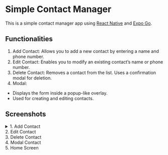 # Simple Contact Manager
This is a simple contact manager app using [React Native]() and [Expo Go]().

## Functionalities

1. Add Contact: Allows you to add a new contact by entering a name and phone number.
2. Edit Contact: Enables you to modify an existing contact’s name or phone number.
3. Delete Contact: Removes a contact from the list. Uses a confirmation modal for deletion.
4. Modal:
- Displays the form inside a popup-like overlay.
- Used for creating and editing contacts.

## Screenshots

<Details>
<Summary>1. Add Contact</Summary>
</Details

<Details>
<Summary>2. Edit Contact</Summary>
</Details

<Details>
<Summary>3. Delete Contact</Summary>
</Details

<Details>
<Summary>4. Modal Contact</Summary>
</Details

<Details>
<Summary>5. Home Screen</Summary>
</Details
